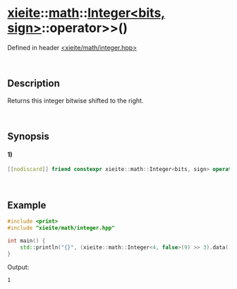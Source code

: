 # [xieite](../../../../../xieite.md)\:\:[math](../../../../../math.md)\:\:[Integer<bits, sign>](../../../../integer.md)\:\:operator\>\>\(\)
Defined in header [<xieite/math/integer.hpp>](../../../../../../../include/xieite/math/integer.hpp)

&nbsp;

## Description
Returns this integer bitwise shifted to the right.

&nbsp;

## Synopsis
#### 1)
```cpp
[[nodiscard]] friend constexpr xieite::math::Integer<bits, sign> operator>>(xieite::math::Integer<bits, sign> leftOperand, xieite::math::Integer<bits, sign> rightOperand) noexcept;
```

&nbsp;

## Example
```cpp
#include <print>
#include "xieite/math/integer.hpp"

int main() {
    std::println("{}", (xieite::math::Integer<4, false>(9) >> 3).data());
}
```
Output:
```
1
```
